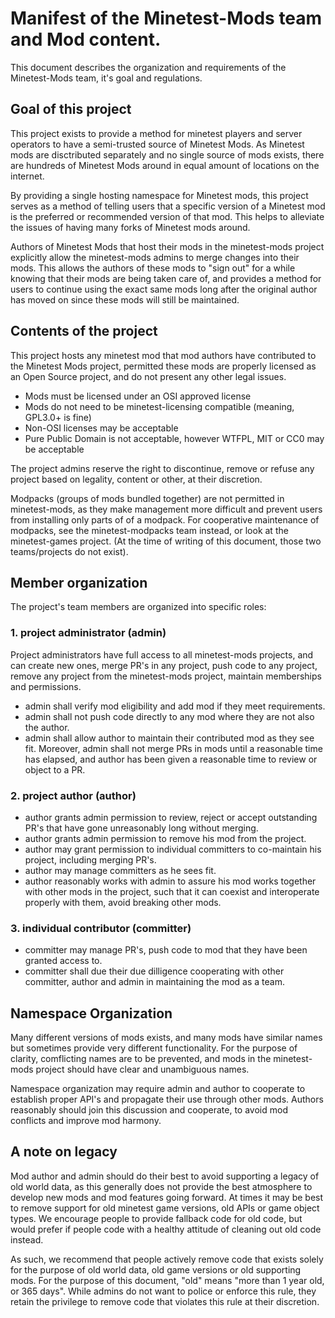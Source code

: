 
# Manifest of the Minetest-Mods team and Mod content.

This document describes the organization and requirements of the Minetest-Mods team, it's goal
and regulations.

## Goal of this project

This project exists to provide a method for minetest players and server operators
to have a semi-trusted source of Minetest Mods. As Minetest mods are disctributed
separately and no single source of mods exists, there are hundreds of Minetest Mods
around in equal amount of locations on the internet.

By providing a single hosting namespace for Minetest mods, this project serves as a
method of telling users that a specific version of a Minetest mod is the preferred
or recommended version of that mod. This helps to alleviate the issues of having many
forks of Minetest mods around.

Authors of Minetest Mods that host their mods in the minetest-mods project explicitly
allow the minetest-mods admins to merge changes into their mods. This allows the authors
of these mods to "sign out" for a while knowing that their mods are being taken care of,
and provides a method for users to continue using the exact same mods long after the
original author has moved on since these mods will still be maintained.

## Contents of the project

This project hosts any minetest mod that mod authors have contributed to the Minetest Mods
project, permitted these mods are properly licensed as an Open Source project, and do
not present any other legal issues.

* Mods must be licensed under an OSI approved license
* Mods do not need to be minetest-licensing compatible (meaning, GPL3.0+ is fine)
* Non-OSI licenses may be acceptable
* Pure Public Domain is not acceptable, however WTFPL, MIT or CC0 may be acceptable

The project admins reserve the right to discontinue, remove or refuse any project based
on legality, content or other, at their discretion.

Modpacks (groups of mods bundled together) are not permitted in minetest-mods, as they
make management more difficult and prevent users from installing only parts of of a
modpack. For cooperative maintenance of modpacks, see the minetest-modpacks team instead,
or look at the minetest-games project. (At the time of writing of this document, those
two teams/projects do not exist).

## Member organization

The project's team members are organized into specific roles:

### 1. project administrator (admin)

Project administrators have full access to all minetest-mods projects, and can create
new ones, merge PR's in any project, push code to any project, remove any project from
the minetest-mods project, maintain memberships and permissions.

* admin shall verify mod eligibility and add mod if they meet requirements.
* admin shall not push code directly to any mod where they are not also the author.
* admin shall allow author to maintain their contributed mod as they see fit. Moreover,
admin shall not merge PRs in mods until a reasonable time has elapsed, and author has
been given a reasonable time to review or object to a PR.

### 2. project author (author)

* author grants admin permission to review, reject or accept outstanding PR's that have gone
unreasonably long without merging.
* author grants admin permission to remove his mod from the project.
* author may grant permission to individual committers to co-maintain his project, including
merging PR's.
* author may manage committers as he sees fit.
* author reasonably works with admin to assure his mod works together with other mods in the
project, such that it can coexist and interoperate properly with them, avoid breaking other
mods.

### 3. individual contributor (committer)

* committer may manage PR's, push code to mod that they have been granted access to.
* committer shall due their due dilligence cooperating with other committer, author and
admin in maintaining the mod as a team.

## Namespace Organization

Many different versions of mods exists, and many mods have similar names but sometimes
provide very different functionality. For the purpose of clarity, comflicting names are
to be prevented, and mods in the minetest-mods project should have clear and unambiguous
names.

Namespace organization may require admin and author to cooperate to establish proper
API's and propagate their use through other mods. Authors reasonably should join this
discussion and cooperate, to avoid mod conflicts and improve mod harmony.

## A note on legacy

Mod author and admin should do their best to avoid supporting a legacy of old world
data, as this generally does not provide the best atmosphere to develop new mods and
mod features going forward. At times it may be best to remove support for old minetest
game versions, old APIs or game object types. We encourage people to provide fallback
code for old code, but would prefer if people code with a healthy attitude of cleaning
out old code instead.

As such, we recommend that people actively remove code that exists solely for the
purpose of old world data, old game versions or old supporting mods. For the purpose
of this document, "old" means "more than 1 year old, or 365 days". While admins do not
want to police or enforce this rule, they retain the privilege to remove code that
violates this rule at their discretion.
